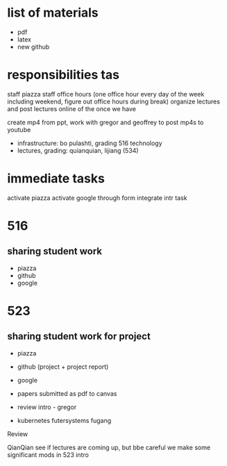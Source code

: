 # list of materials

* pdf
* latex
* new github

# responsibilities tas

staff piazza
staff office hours (one office hour every day of the week including weekend, figure out office hours during break)
organize lectures and post lectures online of the once we have

create mp4 from ppt, work with gregor and geoffrey to post mp4s to youtube


* infrastructure: bo pulashti, grading 516 technology
* lectures, grading: quianquian, lijiang (534)

# immediate tasks

activate piazza
activate google through form
integrate intr task

# 516

## sharing student work

* piazza
* github
* google  

# 523


## sharing student work for project

* piazza
* github (project + project report)
* google  

* papers submitted as pdf to canvas

* review intro - gregor
* kubernetes futersystems fugang

Review

QianQian see if lectures are coming up, but bbe careful we make some significant mods in 523 intro

